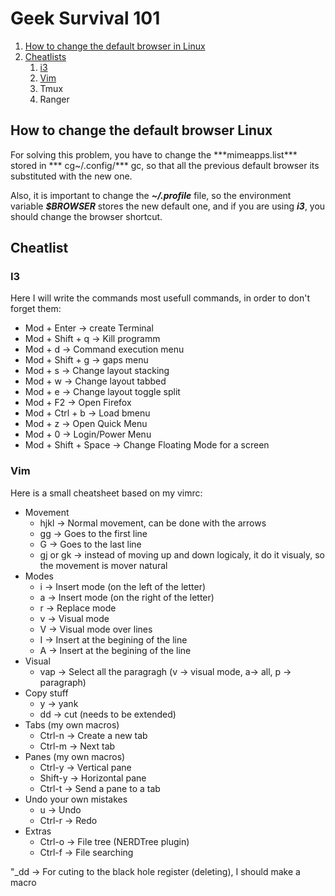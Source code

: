 
# Geek Survival 101

1. [How to change the default browser in Linux ](#id1)
2. [Cheatlists](#id2)
	1. [i3](#id2)
	2. [Vim](#id3)
	3. Tmux
	4. Ranger
	

## How to change the default browser Linux <a name="id1">
<p>
For solving this problem, you have to change the ***mimeapps.list***  stored in *** cg~/.config/*** gc, so that all the previous default browser its substituted with the new one. 

Also, it is important to change the ***~/.profile*** file, so  the environment variable ***$BROWSER*** stores the new default one, and if you are using ***i3***, you should change the browser shortcut.
</p>

## Cheatlist
### I3 <a name="id2">

Here I will write the commands most usefull commands, in order to don't forget them:
* Mod + Enter -> create  Terminal 
* Mod + Shift + q -> Kill programm
* Mod + d -> Command execution menu
* Mod + Shift + g -> gaps menu
* Mod + s -> Change layout stacking
* Mod + w -> Change layout tabbed
* Mod + e -> Change layout toggle split
* Mod + F2 -> Open Firefox
* Mod + Ctrl + b -> Load bmenu
* Mod + z -> Open Quick Menu
* Mod + 0 -> Login/Power Menu
* Mod + Shift + Space -> Change Floating Mode for a screen

### Vim <a name="id3">
Here is a small cheatsheet based on my vimrc:
* Movement
	* hjkl -> Normal movement, can be done with the arrows
	* gg -> Goes to the first line
	* G -> Goes to the last line
	* gj or gk -> instead of moving up and down logicaly, it do it visualy, so the movement is mover natural
* Modes
	* i -> Insert mode (on the left of the letter)
	* a -> Insert mode (on the right of the letter)
	* r -> Replace mode
	* v -> Visual mode
	* V -> Visual mode over lines
	* I -> Insert at the begining of the line
	* A -> Insert at the begining of the line
* Visual 
	* vap -> Select all the paragragh (v -> visual mode, a-> all, p -> paragraph)
* Copy stuff
	* y -> yank
	* dd -> cut 
	(needs to be extended)
* Tabs (my own macros)
	* Ctrl-n -> Create a new tab
	* Ctrl-m -> Next tab
* Panes (my own macros)
	* Ctrl-y -> Vertical pane
	* Shift-y -> Horizontal pane
	* Ctrl-t -> Send a pane to a tab
* Undo your own mistakes
	* u -> Undo
	* Ctrl-r -> Redo
* Extras
	* Ctrl-o -> File tree (NERDTree plugin)
	* Ctrl-f -> File searching 

"_dd -> For cuting to the black hole register (deleting), I should make a macro 
